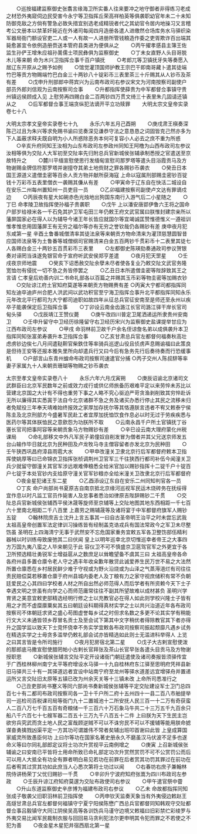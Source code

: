 <!-- { "loadSidebar": true } -->
　　○巡按福建监察御史张翥言缘海卫所实番人往来要冲之地守御者非得练习老成之材恐外夷窥伺边民受害今永宁等卫指挥丘荣高祥柏英等俱袭职幼官年未二十未知防御克敌之方倘有警急必致失措宜别选老成精锐者代之其幼官令居内地操习又言稽考公文册本以禁革奸毙近在外诸司每阅四月造册各遣人进缴然仓场库务水马驿织染军器局衙门额设官吏二人或一人有故一人进册所管钱粮造作委之吏胥欺诈百出端其毙愈甚宜令依例造册赍送本管府县类进为便俱从之
　　○丙午擢孝感县主簿王佐监生孙俨王增朱应祖孙暠儒士项民彝俱为监察御史
　　○丁未女直野人头目哥脱木儿等来朝  命为木兴卫指挥佥事千百户镇抚
　　○考郎兀等卫镇抚牙失等奏愿入居辽东开原从之赐予如例
　　○馆觉灌顶国师护教王宗巴干即南哥藏卜遣其徒端竹巴等贡方物赐端竹巴白金三十两钞八十锭彩币三表里茶三十斤赐其从人钞币及茶有差
　　○戊申升刑部郎中蒋宾兴为云南布政司右参议宋文为河南按察司副使户部员外郎刘信观为云南按察司佥事
　　○升都指挥使薛贵为中军都督佥事镇守贵州镇远侯顾成入见  上慰劳再四赐白金二百两钞四万贯文绮三十表里朱几固请还镇从之
　　○后军都督佥事王端贪纵犯法谪开平立功赎罪
　　大明太宗文皇帝实录卷七十八


大明太宗孝文皇帝实录卷七十九
　　永乐六年五月己酉朔
　　○庚戌肃王楧奏深陈己过且为朱兴等求免赐书谕曰览奏深见谦恭守法之意恳恳之词固皆克己然亦多为下人盖蔽求释夫既自明为小人所惑除恶务本何可复容小人必去之庶不重为所惑
　　○辛亥升府同知王汝相为山东布政司左参政州同知王阿橹为山西布政司左参议汝相等俱为交阯人大军初至交阯率先归附总兵官新城侯张辅承制悉授之官遣送至京故特升之
　　○麓川平缅宣慰使思行发缅甸宣慰司那罗塔等遣头目浴霞贡马及方物谢赐金牌信符那罗塔并谢擅夺其弟土地赀财之罪各赐钞币袭衣
　　○癸丑日本国王源道义遣僧圭密等百余人贡方物并献所获海寇  上命以寇属刑部赐圭密钞百锭钱十万彩币五表里僧衣一袭赐其傔从有差
　　○甲寅命于辽东自在快活二城设自在安乐二州每州置知州一员吏目一员
　　○乙卯福建按察司副使卢文达有罪谪戍边
　　○丙辰夜有星大如碗赤色光烛地出狗国东南行入游气后二小星随之
　　○丁巳  命孝陵卫故指挥使孙福子贵袭职
　　○戊午  上以潘安唐郢伊鲁六王将之国命户部岁给禄米各一千石免其护卫军屯田三年仍敕王府文武官属曰朕惟封建宗亲所以藩屏国家必在得人以为辅导今诸王年长皆应就国尔等宜竭诚匡赞惟德惟义一遵祖训惟孝惟忠用固藩屏王有无穷之福尔等亦有无穷之誉钦哉仍各赐钞有差  庚申夜月犯东咸第一星  辛酉土鲁番城僧清率其徒法泉等来朝贡方物命清来为灌顶慈慧圆智昔应国师法泉等为土鲁番等城僧纲司官赐清来白金五百两钞千贯彩币十二表里其徒七人各赐白金三十两钞五百贯彩币三表里
　　○左都御史陈瑛劾奏通政司参议贺银奏对诬罔当诛遂免银官命于宣府听武安侯郑亨差遣
　　○夜月犯天罡星
　　○壬戌夜京师地震
　　○癸亥下诏悉赦交阯余孽未尽者使各复业乃敕交阯文武官务隆宽恤勿有侵扰一切不急之务皆停罢之
　　○乙丑日本所遣僧圭密等陛辞致其王之言请  仁孝皇后劝善内训二书命礼部各以百篇之并赐其玉币彩等物圭密等加赐衣钞
　　○交阯谅江府土官知府莫遂等来朝贡方物赐赉有差
○丙寅大宁都司都指挥同知左迪卒迪庐州合肥人洪武间以武功积官至宁海卫指挥佥事升北平都指挥同知永乐元年改北平行都司为大宁都司迪职如故四年从征总兵官征安南至是师还至永州以疾卒子能袭保定后卫指挥佥事
　　○丁卯设云南金齿潞江长官司潞江驿干岸长官司甸头驿
　　○戊辰靖江王赞仪薨
　　○庚午改四川普定卫尾洒递运所隶贵州安南卫
　　○壬申升留守中卫经历徐隆留守右卫经历宋兴为监察御史盐课提举甘应为江西布政司左参议
　　○甲戌  命羽林前卫故千户余名侄谅詹名弟以成俱袭升本卫指挥同知张富弟寿袭升本卫指挥佥事
　　○乙亥甘肃总兵官左都督何福奏秋高壮虑虏钞边俟七八月间遣鞑靼官柴鉄住等率骑兵巡逻山役且侦虏声息赐谕福曰此策良是但待王安等还报本雅失里所向却遣兵行又曰今后有急务先行后奏待奏而行恐缓事机
　　○户部言山东青州蝗命布政司按察司速遣官分捕
○丙子交州人陈叔駍等率妻子家属九十人来朝贡珊瑚等物赐之钞币袭衣


太宗至孝文皇帝实录卷八十
　　永乐六年六月戊寅朔
　　○庚辰诏谕北京诸司文武群臣曰北京军民数年之前或效力戎行或供亿师旅备历艰难平定以来劳悴未苏比以营建北京国之大计有不得也重劳下事之人略不究心驱迫严苛贪渔剥削致其穷悴赴诉无所以廉得其实悉寘于法自今北京诸群不急之务及诸买办悉行停止其民之流移未归者免赋役三年奉天靖难始终报效之家厚加存抚尔等其恪遵朕言违者不宥又敕泰宁侯陈圭及北京刑部方今盛暑军民赴工者宜厚加抚恤饮食作息必以时无过于劳疾疾悉与医药尔等其体朕恤民之意歛怨为功朕所不取
　　○云南永昌千户所土官镇抚丁谷塞长官司把事阿容等来朝贡象马方物赐钞有差
　　○辛巳设云南大理府蒙化州税课局
　　○命礼部移文中外凡军民子弟僮奴自削发冒为僧者并其父兄送京师发五台山输作毕日就北京为民种田及卢龙牧马寺主僧容留者亦发北京为民种田
　　○壬午狭西巩昌府漳县雨雹大水
　　○甲申改潼关卫隶北京行后军都督府敕本卫指挥使姚厚等曰已命锦衣卫指挥张桢调荆州卫官军三千往狭西行都司补伍今闻潼关卫兵少就留守御潼关其官军涉远艰难俸粮悉全给米官加以赐钞指挥十二锭千户十锭百户七锭于本处官钞内支给原守潼关官军钞粮亦全给米潼关卫改隶北京行后军都督府
　　○夜金星犯诸王东二星
　　○乙酉添设辽东自在安乐二州同知判官各一员
　　○丁亥  命户尚部尚书夏原吉自南京抵北京缘河巡视军民运木烧砖务在抚绥得宜作息以时凡监工官员作毙害人及怠事者悉治如律原吉陛辞赐钞二千贯
　　○交阯总兵官新城侯张辅西平侯沐晟等旋师至京辅等上交阯地图其地东西相距一千七百六十里南北相距二千八百里  上嘉劳之赐辅晟等及诸将宴于中军都督府旗军人赐钞五锭
　　○翰林院庶吉士沈升上言五事其一曰自古圣帝明王治平之时未尝忘武我  太祖高皇帝创置军法定律训习操练皆有经制盖克诰戎兵有国法常政今之军卫未尽整饬虽  圣明在上四海清宁无事于武然安不忘危国家重务宜敕五军各卫整饬部伍精利器械以时训练毋致废弛其二曰伏闻  皇上以明年巡幸北京切惟巡幸者帝王之大事四方万国九夷八蛮之人毕来朝见于此  容仪卫不可不慎盛京卫扈驾官军之外更宜于各卫所预选精壮勇锐军士增益扈从之数庶足以耸瞻望备不虞其三曰  太祖高皇帝各命各府州县多置仓廪令老人守之遇丰年收籴歉年散贷此诚爱养生民万世不易之大法然所置仓廪悉在乡村居民鲜少难于守视或为野火沿烧或为山泽之气蒸溽浥烂有司往往责民赔偿莫若移置仓廪于府州县城内委老人及丁粮有力之家守视庶储积有常不负朝廷爱民之心其四曰学校者人材之所自出然必师范得人而后学者有所资赖今天下士子幸遇文明之世虽有向学之心而师范庸常往往不副其所望故难以成材甚负  圣明兴学育贤之美意宜敕吏部精选经明行修之士以充教官必在得人如此则学校兴隆士子皆有用之才而不虚糜廪粟矣其五曰朝廷设科期得真材实学之士以共兴治道近年各布政司按察司不体朝廷求贤之盛心苟图虚誉每乡试之时但求名数之多更不论其实学有稍能行文大义未通皆领乡荐冒名贡士及至会试下第其中文字稍优者得除教官其下者亦得升之国学监以致天下士竞怀侥幸不务实学宜敕各布政司按察司振起颓靡凡遇乡试务在精选实学之士毋贪多滥举仍敕礼部会试亦皆精选如此则士无滥进科举得人  上览之曰其言皆是令所司施行
　　○夜月犯房宿北第二星
　　○戊子大古剌宣慰使泼的那郎底马撒宣慰使腊罔帕小古剌长官拜张及茶山长官早张各遣头目贡马及方物谢授职恩
　　○新城侯张辅言交阯平定开设诸衙门朝廷遣使及诸司奏报皆须驿传宜于广西桂林柳州南宁太平等府增设水马驿一十九自桂林府东江驿至思明府凭祥县新旧马驿共三十有一其驿道远者宜设中站南宁府至龙州等驿水道差远宜增驿舟并置递运所又言交阯旧太原等五镇已改为州余天关等十三镇未改  上命所司悉准行之
　　○己丑吏部尚书蹇义等同六部尚书奏新城侯张辅等平定交阯建设军士卫门总四百七十有二都司布政司按察司各一卫十千户所二府十五州四十一县二百八市舶提举司一巡检司百税课司局等衙门九十二置城池十二所安抚人民三百一十二万有奇获蛮人二百八万七千百五百有奇粮储一千三百六十万石象马牛共二十三万五千九百余只船八千六百七十七艘军器二百五十三万九千八百五十二件  上曰朕为天下生民主岂欲穷兵究武而贪土地人民之富哉顾逆贼不可以不诛穷民不可以不援辅等能用朕命摅谋奋勇擒戮凶渠平定一方其功可谓雄伟不常者矣辅出班叩首谢曰此皆  上皇成算国家威灵所致愚臣何功  上曰尔等功在国家名著史册永久不磨虽汉马伏波不足多也遂命义等曰尔同礼部郎定议将士功次升赏视平云南例增之
　　○庚寅  上召新城侯张辅谕之曰安南已平皆将士用命所致已命礼部定功次升赏然赏罚不可不公赏罚公而后可以用人大抵全有功全有罪者明白易见若功在前罪在后者赏其功罚其罪过在前功在后者宥其过赏其功如此庶当人心悉次第将士功过以闻
　　○右春坊右庶子兼翰林院侍讲杨荣丁父忧归赐钞一千贯
　　○辛卯升宁波府知府张嵩为四川布政司左参政
　　○壬辰升谅江府知府莫邃为交阯布政使司右参议
　　○甲午遣官祭中霤
　　○升山东道监察御史辛彦博为福建布政司右参议
　　○乙未  命故都指挥同知张成子敬袭父旧职羽林前卫指挥使
　　○丙申钦天监奏天象当有外夷侵边敕赵王高燧甘肃总兵官左都督何福镇守宁夏宁阳侯陈懋广西总兵官都督同知韩观守交阯都督佥事吕毅镇守大同江阴侯吴高等各训饬兵马谨守边境又敕福曰旧彩禁纻彩绫罗与外夷交易比闻军民裁制衣服与回回易马贪利犯法尔更申明其令犯而罪之不若使之不犯为善
　　○夜金星木星犯井宿西扇北第一星
